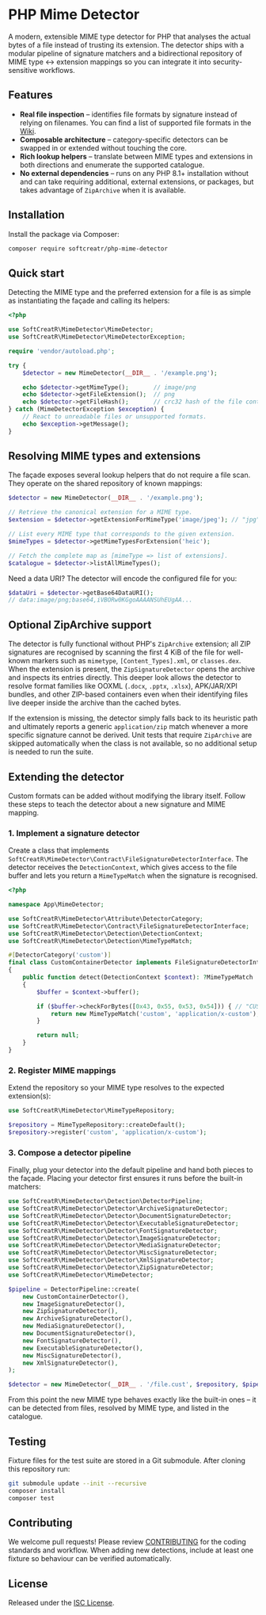 # PHP Mime Detector

A modern, extensible MIME type detector for PHP that analyses the actual bytes
of a file instead of trusting its extension. The detector ships with a modular
pipeline of signature matchers and a bidirectional repository of MIME type ↔
extension mappings so you can integrate it into security-sensitive workflows.

## Features

- **Real file inspection** – identifies file formats by signature instead of
  relying on filenames. You can find a list of supported file formats in the
  [Wiki](https://github.com/SoftCreatR/php-mime-detector/wiki/Supported-file-types).
- **Composable architecture** – category-specific detectors can be swapped in
  or extended without touching the core.
- **Rich lookup helpers** – translate between MIME types and extensions in both
  directions and enumerate the supported catalogue.
- **No external dependencies** – runs on any PHP 8.1+ installation without and can take
  requiring additional, external extensions, or packages, but takes advantage
  of `ZipArchive` when it is available.

## Installation

Install the package via Composer:

```bash
composer require softcreatr/php-mime-detector
```

## Quick start

Detecting the MIME type and the preferred extension for a file is as simple as
instantiating the façade and calling its helpers:

```php
<?php

use SoftCreatR\MimeDetector\MimeDetector;
use SoftCreatR\MimeDetector\MimeDetectorException;

require 'vendor/autoload.php';

try {
    $detector = new MimeDetector(__DIR__ . '/example.png');

    echo $detector->getMimeType();       // image/png
    echo $detector->getFileExtension();  // png
    echo $detector->getFileHash();       // crc32 hash of the file contents
} catch (MimeDetectorException $exception) {
    // React to unreadable files or unsupported formats.
    echo $exception->getMessage();
}
```

## Resolving MIME types and extensions

The façade exposes several lookup helpers that do not require a file scan. They
operate on the shared repository of known mappings:

```php
$detector = new MimeDetector(__DIR__ . '/example.png');

// Retrieve the canonical extension for a MIME type.
$extension = $detector->getExtensionForMimeType('image/jpeg'); // "jpg"

// List every MIME type that corresponds to the given extension.
$mimeTypes = $detector->getMimeTypesForExtension('heic');

// Fetch the complete map as [mimeType => list of extensions].
$catalogue = $detector->listAllMimeTypes();
```

Need a data URI? The detector will encode the configured file for you:

```php
$dataUri = $detector->getBase64DataURI();
// data:image/png;base64,iVBORw0KGgoAAAANSUhEUgAA...
```

## Optional ZipArchive support

The detector is fully functional without PHP's `ZipArchive` extension; all ZIP
signatures are recognised by scanning the first 4 KiB of the file for well-known
markers such as `mimetype`, `[Content_Types].xml`, or `classes.dex`. When the
extension is present, the `ZipSignatureDetector` opens the archive and inspects
its entries directly. This deeper look allows the detector to resolve format
families like OOXML (`.docx`, `.pptx`, `.xlsx`), APK/JAR/XPI bundles, and other
ZIP-based containers even when their identifying files live deeper inside the
archive than the cached bytes.

If the extension is missing, the detector simply falls back to its heuristic
path and ultimately reports a generic `application/zip` match whenever a more
specific signature cannot be derived. Unit tests that require `ZipArchive` are
skipped automatically when the class is not available, so no additional setup is
needed to run the suite.

## Extending the detector

Custom formats can be added without modifying the library itself. Follow these
steps to teach the detector about a new signature and MIME mapping.

### 1. Implement a signature detector

Create a class that implements
`SoftCreatR\MimeDetector\Contract\FileSignatureDetectorInterface`. The detector
receives the `DetectionContext`, which gives access to the file buffer and lets
you return a `MimeTypeMatch` when the signature is recognised.

```php
<?php

namespace App\MimeDetector;

use SoftCreatR\MimeDetector\Attribute\DetectorCategory;
use SoftCreatR\MimeDetector\Contract\FileSignatureDetectorInterface;
use SoftCreatR\MimeDetector\Detection\DetectionContext;
use SoftCreatR\MimeDetector\Detection\MimeTypeMatch;

#[DetectorCategory('custom')]
final class CustomContainerDetector implements FileSignatureDetectorInterface
{
    public function detect(DetectionContext $context): ?MimeTypeMatch
    {
        $buffer = $context->buffer();

        if ($buffer->checkForBytes([0x43, 0x55, 0x53, 0x54])) { // "CUST"
            return new MimeTypeMatch('custom', 'application/x-custom');
        }

        return null;
    }
}
```

### 2. Register MIME mappings

Extend the repository so your MIME type resolves to the expected extension(s):

```php
use SoftCreatR\MimeDetector\MimeTypeRepository;

$repository = MimeTypeRepository::createDefault();
$repository->register('custom', 'application/x-custom');
```

### 3. Compose a detector pipeline

Finally, plug your detector into the default pipeline and hand both pieces to
the façade. Placing your detector first ensures it runs before the built-in
matchers:

```php
use SoftCreatR\MimeDetector\Detection\DetectorPipeline;
use SoftCreatR\MimeDetector\Detector\ArchiveSignatureDetector;
use SoftCreatR\MimeDetector\Detector\DocumentSignatureDetector;
use SoftCreatR\MimeDetector\Detector\ExecutableSignatureDetector;
use SoftCreatR\MimeDetector\Detector\FontSignatureDetector;
use SoftCreatR\MimeDetector\Detector\ImageSignatureDetector;
use SoftCreatR\MimeDetector\Detector\MediaSignatureDetector;
use SoftCreatR\MimeDetector\Detector\MiscSignatureDetector;
use SoftCreatR\MimeDetector\Detector\XmlSignatureDetector;
use SoftCreatR\MimeDetector\Detector\ZipSignatureDetector;
use SoftCreatR\MimeDetector\MimeDetector;

$pipeline = DetectorPipeline::create(
    new CustomContainerDetector(),
    new ImageSignatureDetector(),
    new ZipSignatureDetector(),
    new ArchiveSignatureDetector(),
    new MediaSignatureDetector(),
    new DocumentSignatureDetector(),
    new FontSignatureDetector(),
    new ExecutableSignatureDetector(),
    new MiscSignatureDetector(),
    new XmlSignatureDetector(),
);

$detector = new MimeDetector(__DIR__ . '/file.cust', $repository, $pipeline);
```

From this point the new MIME type behaves exactly like the built-in ones – it
can be detected from files, resolved by MIME type, and listed in the catalogue.

## Testing

Fixture files for the test suite are stored in a Git submodule. After cloning
this repository run:

```bash
git submodule update --init --recursive
composer install
composer test
```

## Contributing

We welcome pull requests! Please review [CONTRIBUTING](CONTRIBUTING.md) for the
coding standards and workflow. When adding new detections, include at least one
fixture so behaviour can be verified automatically.

## License

Released under the [ISC License](LICENSE.md).
